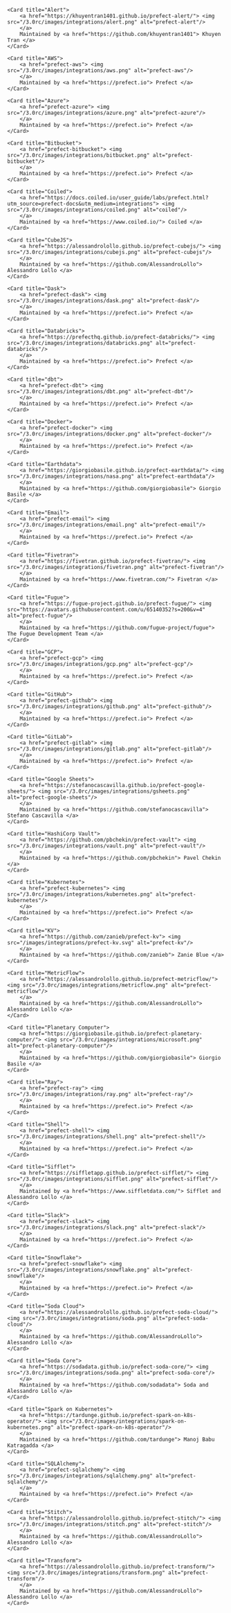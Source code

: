 
<!-- The code below is a jinja2 template that will be rendered by create_integrations_cards.py -->
<CardGroup cols={4}  className="text-center">


    <Card title="Alert">
        <a href="https://khuyentran1401.github.io/prefect-alert/"> <img src="/3.0rc/images/integrations/alert.png" alt="prefect-alert"/>
        </a>
        Maintained by <a href="https://github.com/khuyentran1401"> Khuyen Tran </a>
    </Card>

    <Card title="AWS">
        <a href="prefect-aws"> <img src="/3.0rc/images/integrations/aws.png" alt="prefect-aws"/>
        </a>
        Maintained by <a href="https://prefect.io"> Prefect </a>
    </Card>

    <Card title="Azure">
        <a href="prefect-azure"> <img src="/3.0rc/images/integrations/azure.png" alt="prefect-azure"/>
        </a>
        Maintained by <a href="https://prefect.io"> Prefect </a>
    </Card>

    <Card title="Bitbucket">
        <a href="prefect-bitbucket"> <img src="/3.0rc/images/integrations/bitbucket.png" alt="prefect-bitbucket"/>
        </a>
        Maintained by <a href="https://prefect.io"> Prefect </a>
    </Card>

    <Card title="Coiled">
        <a href="https://docs.coiled.io/user_guide/labs/prefect.html?utm_source=prefect-docs&utm_medium=integrations"> <img src="/3.0rc/images/integrations/coiled.png" alt="coiled"/>
        </a>
        Maintained by <a href="https://www.coiled.io/"> Coiled </a>
    </Card>

    <Card title="CubeJS">
        <a href="https://alessandrolollo.github.io/prefect-cubejs/"> <img src="/3.0rc/images/integrations/cubejs.png" alt="prefect-cubejs"/>
        </a>
        Maintained by <a href="https://github.com/AlessandroLollo"> Alessandro Lollo </a>
    </Card>

    <Card title="Dask">
        <a href="prefect-dask"> <img src="/3.0rc/images/integrations/dask.png" alt="prefect-dask"/>
        </a>
        Maintained by <a href="https://prefect.io"> Prefect </a>
    </Card>

    <Card title="Databricks">
        <a href="https://prefecthq.github.io/prefect-databricks/"> <img src="/3.0rc/images/integrations/databricks.png" alt="prefect-databricks"/>
        </a>
        Maintained by <a href="https://prefect.io"> Prefect </a>
    </Card>

    <Card title="dbt">
        <a href="prefect-dbt"> <img src="/3.0rc/images/integrations/dbt.png" alt="prefect-dbt"/>
        </a>
        Maintained by <a href="https://prefect.io"> Prefect </a>
    </Card>

    <Card title="Docker">
        <a href="prefect-docker"> <img src="/3.0rc/images/integrations/docker.png" alt="prefect-docker"/>
        </a>
        Maintained by <a href="https://prefect.io"> Prefect </a>
    </Card>

    <Card title="Earthdata">
        <a href="https://giorgiobasile.github.io/prefect-earthdata/"> <img src="/3.0rc/images/integrations/nasa.png" alt="prefect-earthdata"/>
        </a>
        Maintained by <a href="https://github.com/giorgiobasile"> Giorgio Basile </a>
    </Card>

    <Card title="Email">
        <a href="prefect-email"> <img src="/3.0rc/images/integrations/email.png" alt="prefect-email"/>
        </a>
        Maintained by <a href="https://prefect.io"> Prefect </a>
    </Card>

    <Card title="Fivetran">
        <a href="https://fivetran.github.io/prefect-fivetran/"> <img src="/3.0rc/images/integrations/fivetran.png" alt="prefect-fivetran"/>
        </a>
        Maintained by <a href="https://www.fivetran.com/"> Fivetran </a>
    </Card>

    <Card title="Fugue">
        <a href="https://fugue-project.github.io/prefect-fugue/"> <img src="https://avatars.githubusercontent.com/u/65140352?s=200&v=4" alt="prefect-fugue"/>
        </a>
        Maintained by <a href="https://github.com/fugue-project/fugue"> The Fugue Development Team </a>
    </Card>

    <Card title="GCP">
        <a href="prefect-gcp"> <img src="/3.0rc/images/integrations/gcp.png" alt="prefect-gcp"/>
        </a>
        Maintained by <a href="https://prefect.io"> Prefect </a>
    </Card>

    <Card title="GitHub">
        <a href="prefect-github"> <img src="/3.0rc/images/integrations/github.png" alt="prefect-github"/>
        </a>
        Maintained by <a href="https://prefect.io"> Prefect </a>
    </Card>

    <Card title="GitLab">
        <a href="prefect-gitlab"> <img src="/3.0rc/images/integrations/gitlab.png" alt="prefect-gitlab"/>
        </a>
        Maintained by <a href="https://prefect.io"> Prefect </a>
    </Card>

    <Card title="Google Sheets">
        <a href="https://stefanocascavilla.github.io/prefect-google-sheets/"> <img src="/3.0rc/images/integrations/gsheets.png" alt="prefect-google-sheets"/>
        </a>
        Maintained by <a href="https://github.com/stefanocascavilla"> Stefano Cascavilla </a>
    </Card>

    <Card title="HashiCorp Vault">
        <a href="https://github.com/pbchekin/prefect-vault"> <img src="/3.0rc/images/integrations/vault.png" alt="prefect-vault"/>
        </a>
        Maintained by <a href="https://github.com/pbchekin"> Pavel Chekin </a>
    </Card>

    <Card title="Kubernetes">
        <a href="prefect-kubernetes"> <img src="/3.0rc/images/integrations/kubernetes.png" alt="prefect-kubernetes"/>
        </a>
        Maintained by <a href="https://prefect.io"> Prefect </a>
    </Card>

    <Card title="KV">
        <a href="https://github.com/zanieb/prefect-kv"> <img src="/images/integrations/prefect-kv.svg" alt="prefect-kv"/>
        </a>
        Maintained by <a href="https://github.com/zanieb"> Zanie Blue </a>
    </Card>

    <Card title="MetricFlow">
        <a href="https://alessandrolollo.github.io/prefect-metricflow/"> <img src="/3.0rc/images/integrations/metricflow.png" alt="prefect-metricflow"/>
        </a>
        Maintained by <a href="https://github.com/AlessandroLollo"> Alessandro Lollo </a>
    </Card>

    <Card title="Planetary Computer">
        <a href="https://giorgiobasile.github.io/prefect-planetary-computer/"> <img src="/3.0rc/images/integrations/microsoft.png" alt="prefect-planetary-computer"/>
        </a>
        Maintained by <a href="https://github.com/giorgiobasile"> Giorgio Basile </a>
    </Card>

    <Card title="Ray">
        <a href="prefect-ray"> <img src="/3.0rc/images/integrations/ray.png" alt="prefect-ray"/>
        </a>
        Maintained by <a href="https://prefect.io"> Prefect </a>
    </Card>

    <Card title="Shell">
        <a href="prefect-shell"> <img src="/3.0rc/images/integrations/shell.png" alt="prefect-shell"/>
        </a>
        Maintained by <a href="https://prefect.io"> Prefect </a>
    </Card>

    <Card title="Sifflet">
        <a href="https://siffletapp.github.io/prefect-sifflet/"> <img src="/3.0rc/images/integrations/sifflet.png" alt="prefect-sifflet"/>
        </a>
        Maintained by <a href="https://www.siffletdata.com/"> Sifflet and Alessandro Lollo </a>
    </Card>

    <Card title="Slack">
        <a href="prefect-slack"> <img src="/3.0rc/images/integrations/slack.png" alt="prefect-slack"/>
        </a>
        Maintained by <a href="https://prefect.io"> Prefect </a>
    </Card>

    <Card title="Snowflake">
        <a href="prefect-snowflake"> <img src="/3.0rc/images/integrations/snowflake.png" alt="prefect-snowflake"/>
        </a>
        Maintained by <a href="https://prefect.io"> Prefect </a>
    </Card>

    <Card title="Soda Cloud">
        <a href="https://alessandrolollo.github.io/prefect-soda-cloud/"> <img src="/3.0rc/images/integrations/soda.png" alt="prefect-soda-cloud"/>
        </a>
        Maintained by <a href="https://github.com/AlessandroLollo"> Alessandro Lollo </a>
    </Card>

    <Card title="Soda Core">
        <a href="https://sodadata.github.io/prefect-soda-core/"> <img src="/3.0rc/images/integrations/soda.png" alt="prefect-soda-core"/>
        </a>
        Maintained by <a href="https://github.com/sodadata"> Soda and Alessandro Lollo </a>
    </Card>

    <Card title="Spark on Kubernetes">
        <a href="https://tardunge.github.io/prefect-spark-on-k8s-operator/"> <img src="/3.0rc/images/integrations/spark-on-kubernetes.png" alt="prefect-spark-on-k8s-operator"/>
        </a>
        Maintained by <a href="https://github.com/tardunge"> Manoj Babu Katragadda </a>
    </Card>

    <Card title="SQLAlchemy">
        <a href="prefect-sqlalchemy"> <img src="/3.0rc/images/integrations/sqlalchemy.png" alt="prefect-sqlalchemy"/>
        </a>
        Maintained by <a href="https://prefect.io"> Prefect </a>
    </Card>

    <Card title="Stitch">
        <a href="https://alessandrolollo.github.io/prefect-stitch/"> <img src="/3.0rc/images/integrations/stitch.png" alt="prefect-stitch"/>
        </a>
        Maintained by <a href="https://github.com/AlessandroLollo"> Alessandro Lollo </a>
    </Card>

    <Card title="Transform">
        <a href="https://alessandrolollo.github.io/prefect-transform/"> <img src="/3.0rc/images/integrations/transform.png" alt="prefect-transform"/>
        </a>
        Maintained by <a href="https://github.com/AlessandroLollo"> Alessandro Lollo </a>
    </Card>


</CardGroup>